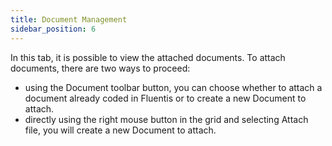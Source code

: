 ```yaml
---
title: Document Management 
sidebar_position: 6
---
```


In this tab, it is possible to view the attached documents. To attach documents, there are two ways to proceed:

- using the Document toolbar button, you can choose whether to attach a document already coded in Fluentis or to create a new Document to attach.
- directly using the right mouse button in the grid and selecting Attach file, you will create a new Document to attach.